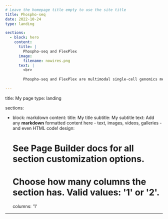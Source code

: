 ```yaml
---
# Leave the homepage title empty to use the site title
title: Phospho-seq
date: 2022-10-24
type: landing

sections:
  - block: hero
    content:
      title: |
        Phospho-seq and FlexPlex
      image:
        filename: nowires.png
      text: |
        <br>
        
        Phospho-seq and FlexPlex are multimodal single-cell genomics methods to profile cytoplasmic proteins, cell surface proteins, nuclear proteins and phosphorylated proteins alongside chromatin accessbility and RNA 
  
---
```

title: My page
type: landing

sections:
  - block: markdown
    content:
      title: My title
      subtitle: My subtitle
      text: Add any **markdown** formatted content here - text, images, videos, galleries - and even HTML code!
    design:
      # See Page Builder docs for all section customization options.
      # Choose how many columns the section has. Valid values: '1' or '2'.
      columns: '1'
---
